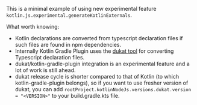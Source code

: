 This is a minimal example of using new experimental feature `kotlin.js.experimental.generateKotlinExternals`.

What worth knowing:
 * Kotlin declarations are converted from typescript declaration files if such files are found in npm dependencies. 
 * Internally Kotlin Gradle Plugin uses the [dukat tool](https://jetbrains.quip.com/kiigAGasNsoM/Plan-for-1350-Blog-Post.) for converting Typescript declaration files.
 * dukat/kotlin-gradle-plugin integration is an experimental feature and a lot of work is still ahead.
 * dukat release cycle is shorter compared to that of Kotlin (to which kotlin-gradle-plugin belongs), so if you want to use fresher version of dukat, you can add `rootProject.kotlinNodeJs.versions.dukat.version = "<VERSION>"` to your build.gradle.kts file.   
   